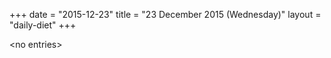 +++
date = "2015-12-23"
title = "23 December 2015 (Wednesday)"
layout = "daily-diet"
+++

<p>&lt;no entries&gt;</p>
